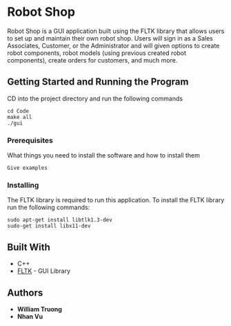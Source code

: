 # Robot Shop

Robot Shop is a GUI application built using the FLTK library that allows users to set up and maintain their own robot shop. 
Users will sign in as a Sales Associates, Customer, or the Administrator and will given options to create robot components, 
robot models (using previous created robot components), create orders for customers, and much more.

## Getting Started and Running the Program

CD into the project directory and run the following commands

```
cd Code
make all
./gui
```

### Prerequisites

What things you need to install the software and how to install them

```
Give examples
```

### Installing

The FLTK library is required to run this application. To install the FLTK library run the following commands:

```
sudo apt-get install libtlk1.3-dev
sudo-get install libx11-dev
```


## Built With

* C++
* [FLTK](http://www.fltk.org/index.php) - GUI Library
 

## Authors

* **William Truong**
* **Nhan Vu**


